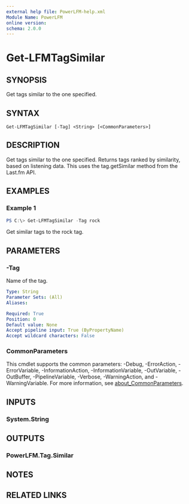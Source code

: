 ```yaml
---
external help file: PowerLFM-help.xml
Module Name: PowerLFM
online version:
schema: 2.0.0
---
```


# Get-LFMTagSimilar

## SYNOPSIS
Get tags similar to the one specified.

## SYNTAX

```
Get-LFMTagSimilar [-Tag] <String> [<CommonParameters>]
```

## DESCRIPTION
Get tags similar to the one specified. Returns tags ranked by similarity, based on listening data. This uses the tag.getSimilar method from the Last.fm API.

## EXAMPLES

### Example 1
```powershell
PS C:\> Get-LFMTagSimilar -Tag rock
```

Get similar tags to the rock tag.

## PARAMETERS

### -Tag
Name of the tag.

```yaml
Type: String
Parameter Sets: (All)
Aliases:

Required: True
Position: 0
Default value: None
Accept pipeline input: True (ByPropertyName)
Accept wildcard characters: False
```

### CommonParameters
This cmdlet supports the common parameters: -Debug, -ErrorAction, -ErrorVariable, -InformationAction, -InformationVariable, -OutVariable, -OutBuffer, -PipelineVariable, -Verbose, -WarningAction, and -WarningVariable. For more information, see [about_CommonParameters](http://go.microsoft.com/fwlink/?LinkID=113216).

## INPUTS

### System.String

## OUTPUTS

### PowerLFM.Tag.Similar

## NOTES

## RELATED LINKS
